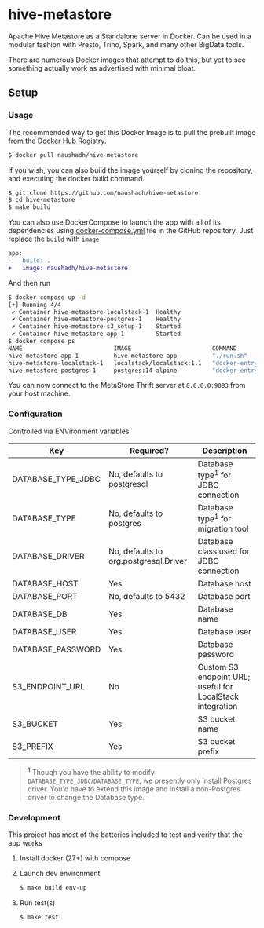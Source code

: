 # hive-metastore

Apache Hive Metastore as a Standalone server in Docker. Can be used in a modular fashion with Presto, Trino, Spark, and many other BigData tools.

There are numerous Docker images that attempt to do this, but yet to see something actually work as advertised with minimal bloat.

## Setup

### Usage

The recommended way to get this Docker Image is to pull the prebuilt image from the [Docker Hub Registry](https://hub.docker.com/r/naushadh/hive-metastore).

```bash
$ docker pull naushadh/hive-metastore
```

If you wish, you can also build the image yourself by cloning the repository, and executing the docker build command.

```bash
$ git clone https://github.com/naushadh/hive-metastore
$ cd hive-metastore
$ make build
```

You can also use DockerCompose to launch the app with all of its dependencies using [docker-compose.yml](https://raw.githubusercontent.com/naushadh/hive-metastore/main/docker-compose.yml) file in the GitHub repository. Just replace the `build` with `image`

```diff
app:
-   build: .
+   image: naushadh/hive-metastore
```

And then run

```bash
$ docker compose up -d
[+] Running 4/4
 ✔ Container hive-metastore-localstack-1  Healthy                                                                   10.8s 
 ✔ Container hive-metastore-postgres-1    Healthy                                                                   30.8s 
 ✔ Container hive-metastore-s3_setup-1    Started                                                                   11.0s 
 ✔ Container hive-metastore-app-1         Started                                                                   31.0s 
$ docker compose ps
NAME                          IMAGE                       COMMAND                  SERVICE             CREATED              STATUS                    PORTS
hive-metastore-app-1          hive-metastore-app          "./run.sh"               app                 About a minute ago   Up 8 seconds              0.0.0.0:9083->9083/tcp
hive-metastore-localstack-1   localstack/localstack:1.1   "docker-entrypoint.sh"   localstack          About a minute ago   Up 39 seconds (healthy)   4510-4559/tcp, 5678/tcp, 0.0.0.0:4566->4566/tcp
hive-metastore-postgres-1     postgres:14-alpine          "docker-entrypoint.s…"   postgres            About a minute ago   Up 39 seconds (healthy)   0.0.0.0:5432->5432/tcp
```

You can now connect to the MetaStore Thrift server at `0.0.0.0:9083` from your host machine.

### Configuration

Controlled via ENVironment variables

Key                | Required?                             | Description
-------------------|---------------------------------------|-------------
DATABASE_TYPE_JDBC | No, defaults to postgresql            | Database type<sup>1</sup> for JDBC connection
DATABASE_TYPE      | No, defaults to postgres              | Database type<sup>1</sup> for migration tool
DATABASE_DRIVER    | No, defaults to org.postgresql.Driver | Database class used for JDBC connection
DATABASE_HOST      | Yes                                   | Database host
DATABASE_PORT      | No, defaults to 5432                  | Database port
DATABASE_DB        | Yes                                   | Database name
DATABASE_USER      | Yes                                   | Database user
DATABASE_PASSWORD  | Yes                                   | Database password
S3_ENDPOINT_URL    | No                                    | Custom S3 endpoint URL; useful for LocalStack integration
S3_BUCKET          | Yes                                   | S3 bucket name
S3_PREFIX          | Yes                                   | S3 bucket prefix

> **<sup>1</sup>** Though you have the ability to modify `DATABASE_TYPE_JDBC`/`DATABASE_TYPE`, we presently only install Postgres driver.
> You'd have to extend this image and install a non-Postgres driver to change the Database type.

### Development

This project has most of the batteries included to test and verify that the app works

1. Install docker (27+) with compose

2. Launch dev environment
    ```bash
    $ make build env-up
    ```

3. Run test(s)
    ```bash
    $ make test
    ```

